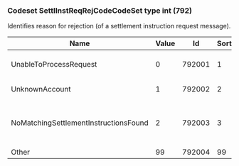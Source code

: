 ### Codeset SettlInstReqRejCodeCodeSet type int (792)

Identifies reason for rejection (of a settlement instruction request message).

| Name                                  | Value | Id     | Sort | Synopsis                                  |
|---------------------------------------|-------|--------|------|-------------------------------------------|
| UnableToProcessRequest                | 0     | 792001 | 1    | Unable to process request                 |
| UnknownAccount                        | 1     | 792002 | 2    | Unknown account                           |
| NoMatchingSettlementInstructionsFound | 2     | 792003 | 3    | No matching settlement instructions found |
| Other                                 | 99    | 792004 | 99   | Other                                     |

